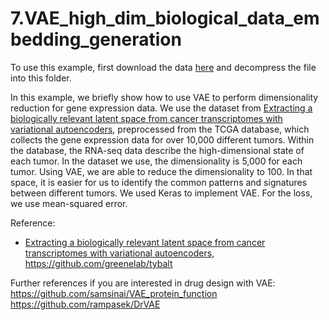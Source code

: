 # 7.VAE_high_dim_biological_data_embedding_generation

To use this example, first download the data [here](https://drive.google.com/file/d/1iH6Z_aDA-DL33XEdapyfkzPls3Aji9Hh/view?usp=sharing) and decompress the file into this folder.

In this example, we briefly show how to use VAE to perform dimensionality reduction for gene expression data. We use the dataset from [Extracting a biologically relevant latent space from cancer transcriptomes with variational autoencoders](https://www.ncbi.nlm.nih.gov/pubmed/29218871), preprocessed from the TCGA database, which collects the gene expression data for over 10,000 different tumors. Within the database, the RNA-seq data describe the high-dimensional state of each tumor. In the dataset we use, the dimensionality is 5,000 for each tumor. Using VAE, we are able to reduce the dimensionality to 100. In that space, it is easier for us to identify the common patterns and signatures between different tumors. We used Keras to implement VAE. For the loss, we use mean-squared error.


Reference:
* [Extracting a biologically relevant latent space from cancer transcriptomes with variational autoencoders](https://www.ncbi.nlm.nih.gov/pubmed/29218871), https://github.com/greenelab/tybalt

Further references if you are interested in drug design with VAE:
https://github.com/samsinai/VAE_protein_function
https://github.com/rampasek/DrVAE
